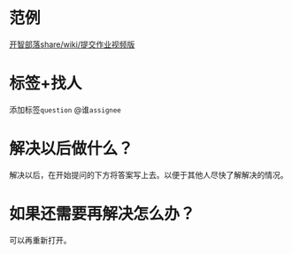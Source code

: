 # 范例
[开智部落share/wiki/提交作业视频版](https://github.com/OpenMindClub/Share/wiki/HbAssignmentHandup)
# 标签+找人
添加标签`question`
@谁`assignee`
# 解决以后做什么？
解决以后，在开始提问的下方将答案写上去。以便于其他人尽快了解解决的情况。
# 如果还需要再解决怎么办？
可以再重新打开。  
